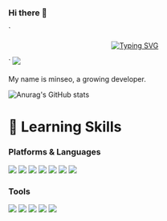### Hi there 👋 

`<div align="center">
<a href="https://git.io/typing-svg"><img src="https://readme-typing-svg.demolab.com?font=Fira+Code&pause=1000&width=435&lines=Welcome%2C+I'm+Minseo+Kim" alt="Typing SVG" /></a>
</div>`

<a href="https://github.com/devxb/gitanimals">
  <img src="https://render.gitanimals.org/farms/{minseokim0629}"/>
</a>



<br/>
<br/>
My name is minseo, a growing developer.

<!--**minseokim0629/minseokim0629** is a ✨ _special_ ✨ repository because its `README.md` (this file) appears on your GitHub profile.-->

<!--Here are some ideas to get you started:

- 🔭 I’m currently working on ...
- 🌱 I’m currently learning ...
- 👯 I’m looking to collaborate on ...
- 🤔 I’m looking for help with ...
- 💬 Ask me about ...
- 📫 How to reach me: ...
- 😄 Pronouns: ...
- ⚡ Fun fact: ...
-->

![Anurag's GitHub stats](https://github-readme-stats.vercel.app/api?username=minseokim0629&show_icons=true&theme=buefy) 

<!--[![Solved.ac Profile](http://mazassumnida.wtf/api/v2/generate_badge?boj=han8121449)](https://solved.ac/han8121449/) -->

<!--![Anurag's GitHub stats](https://github-readme-stats.vercel.app/api/top-langs/?username=minseokim0629&layout=compact)-->



# 🌱 Learning Skills
### Platforms & Languages
<img src="https://img.shields.io/badge/C Sharp-239120?style=flat-square&logo=C Sharp&logoColor=black"> <img src="https://img.shields.io/badge/Microsoft SQL Server-CC2927?style=flat-square&logo=Microsoft SQL Server&logoColor=black"> <img src="https://img.shields.io/badge/Java-007396?style=flat-square&logo=Java&logoColor=black"> <img src="https://img.shields.io/badge/Spring-6DB33F?style=flat-square&logo=Spring&logoColor=black"> <img src="https://img.shields.io/badge/React-61DAFB?style=flat-square&logo=React&logoColor=black"> <img src="https://img.shields.io/badge/C++-00599C?style=flat-square&logo=cplusplus&logoColor=black"> <img src="https://img.shields.io/badge/Python-3776AB?style=flat-square&logo=Python&logoColor=black">

### Tools
<img src="https://img.shields.io/badge/Visual Studio-5C2D91?style=flat-square&logo=Visual Studio&logoColor=black"> <img src="https://img.shields.io/badge/Visual Studio Code-007ACC?style=flat-square&logo=Visual Studio Code&logoColor=black"> <img src="https://img.shields.io/badge/Unity-A8B9CC?style=flat-square&logo=Unity&logoColor=black"> <img src="https://img.shields.io/badge/IntelliJ IDEA-000000?style=flat-square&logo=Android Studio&logoColor=white"> <img src="https://img.shields.io/badge/Android Studio-3DDC84?style=flat-square&logo=Android Studio&logoColor=black">


<!-- # 📫 How to reach me: ...

<img src="https://img.shields.io/badge/Blog-181717?style=flat-square&logo=GitHub&logoColor=white&link=https://alstj-success.tistory.com/"> <a href="mailto:han8121449@naver.com" target="_blank"><img src="https://img.shields.io/badge/Mail-03C75A?style=flat-square&logo=Naver&logoColor=white"/></a> -->
